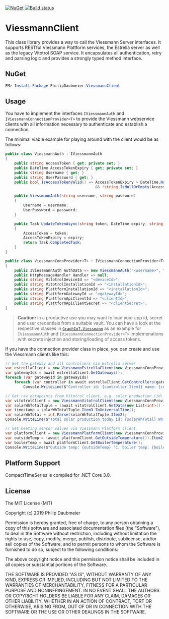 ﻿[![NuGet](http://img.shields.io/nuget/v/PhilipDaubmeier.ViessmannClient.svg?style=flat-square)](https://www.nuget.org/packages/PhilipDaubmeier.ViessmannClient/)
[![Build status](https://ci.appveyor.com/api/projects/status/mj67oe2c9wfkv2ld/branch/master?svg=true)](https://ci.appveyor.com/project/philipdaubmeier/graphiot/branch/master)

# ViessmannClient

This class library provides a way to call the Viessmann Server interfaces. It supports RESTful Viessmann Plattform services, the Estrella server as well as the legacy Vitotrol SOAP service. It encapsulates all authentication, retry and parsing logic and provides a strongly typed method interface.

## NuGet

```powershell
PM> Install-Package PhilipDaubmeier.ViessmannClient
```

## Usage

You have to implement the interfaces `IViessmannAuth` and `IViessmannConnectionProvider<T>` to provide the Viessmann webservice clients with all information necessary to authenticate and establish a connection.

The minimal viable example for playing around with the client would be as follows:

```csharp
public class ViessmannAuth : IViessmannAuth
{
    public string AccessToken { get; private set; }
    public DateTime AccessTokenExpiry { get; private set; }
    public string Username { get; }
    public string UserPassword { get; }
    public bool IsAccessTokenValid() => AccessTokenExpiry > DateTime.Now
                                        && !string.IsNullOrEmpty(AccessToken);

    public ViessmannAuth(string username, string password)
    {
        Username = username;
        UserPassword = password;
    }

    public Task UpdateTokenAsync(string token, DateTime expiry, string refresh)
    {
        AccessToken = token;
        AccessTokenExpiry = expiry;
        return Task.CompletedTask;
    }
}

public class ViessmannConnProvider<T> : IViessmannConnectionProvider<T>
{
    public IViessmannAuth AuthData => new ViessmannAuth("<username>", "<password>");
    public HttpMessageHandler Handler => null;
    public string VitotrolDeviceId => "<deviceId>";
    public string VitotrolInstallationId => "<installationId>";
    public string PlattformInstallationId => "<installationId>";
    public string PlattformGatewayId => "<gatewayId>";
    public string PlattformApiClientId => "<clientId>";
    public string PlattformApiClientSecret => "<clientSecret>";
}
```

> **Caution:** in a productive use you may want to load your app id, secret and user credentials from a suitable vault. You can have a look at the respective classes in [`GraphIoT.Viessmann`](../GraphIoT.Viessmann/Config) as an example for `IViessmannAuth` and `IViessmannConnectionProvider<T>` implemenations with secrets injection and storing/loading of access tokens.

If you have the connection provider class in place, you can create and use the Viessmann clients like this:

```csharp
// Get the gateway and all controllers via Estrella server
var estrellaClient = new ViessmannEstrellaClient(new ViessmannConnProvider<ViessmannEstrellaClient>());
var gatewayIds = await estrellaClient.GetGateways();
foreach (var gatewayId in gatewayIds)
    foreach (var controller in await estrellaClient.GetControllers(gatewayId))
        Console.WriteLine($"Controller id: {controller.Item1} name: {controller.Item2}");

// Get raw datapoints from Vitotrol client, e.g. solar production (id: 7895)
var vitotrolClient = new ViessmannVitotrolClient(new ViessmannConnProvider<ViessmannVitotrolClient>());
var solarWhTotalTuple = (await vitotrolClient.GetData(new List<int>() { 7895 })).First();
var timestamp = solarWhTotalTuple.Item3.ToUniversalTime();
var solarWhTotal = int.Parse(solarWhTotalTuple.Item2);
Console.WriteLine($"Total solar production today id: {solarWhTotal} Wh, time: {timestamp}");

// Get heating sensor values via Viessmann Platform client
var platformClient = new ViessmannPlatformClient(new ViessmannConnProvider<ViessmannPlatformClient>());
var outsideTemp = (await platformClient.GetOutsideTemperature()).Item2;
var boilerTemp = await platformClient.GetBoilerTemperature();
Console.WriteLine($"Outside temp: {outsideTemp} °C, boiler temp: {boilerTemp} °C");
```

## Platform Support

CompactTimeSeries is compiled for .NET Core 3.0.

## License

The MIT License (MIT)

Copyright (c) 2019 Philip Daubmeier

Permission is hereby granted, free of charge, to any person obtaining a copy
of this software and associated documentation files (the "Software"), to deal
in the Software without restriction, including without limitation the rights
to use, copy, modify, merge, publish, distribute, sublicense, and/or sell
copies of the Software, and to permit persons to whom the Software is
furnished to do so, subject to the following conditions:

The above copyright notice and this permission notice shall be included in all
copies or substantial portions of the Software.

THE SOFTWARE IS PROVIDED "AS IS", WITHOUT WARRANTY OF ANY KIND, EXPRESS OR
IMPLIED, INCLUDING BUT NOT LIMITED TO THE WARRANTIES OF MERCHANTABILITY,
FITNESS FOR A PARTICULAR PURPOSE AND NONINFRINGEMENT. IN NO EVENT SHALL THE
AUTHORS OR COPYRIGHT HOLDERS BE LIABLE FOR ANY CLAIM, DAMAGES OR OTHER
LIABILITY, WHETHER IN AN ACTION OF CONTRACT, TORT OR OTHERWISE, ARISING FROM,
OUT OF OR IN CONNECTION WITH THE SOFTWARE OR THE USE OR OTHER DEALINGS IN THE
SOFTWARE.

